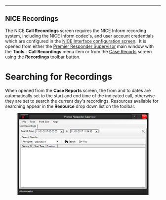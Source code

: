   ---------------------
  **NICE Recordings**
  ---------------------

The NICE **Call Recordings** screen requires the NICE Inform recording
system, including the NICE Inform codec\'s, and user account credentials
which are configured in the [NICE Interface configuration
screen](<NICE Interface Settings.md>).  It is opened from either the
[Premier Responder Supervisor](<911Adviser Supervisor.md>) main window
with the **Tools - Call Recordings** menu item or from the [Case
Reports](<Case Reports.md>) screen using the **Recordings** toolbar
button.

# Searching for Recordings

When opened from the **Case Reports** screen, the from and to dates are
automatically set to the start and end time of the indicated call,
otherwise they are set to search the current day\'s recordings.
Resources available for searching appear in the **Resource** drop down
list on the toolbar.

<figure><img src=".gitbook/assets/NICE Recordings_files/image001.PNG" alt=""><figcaption></figcaption></figure> 

